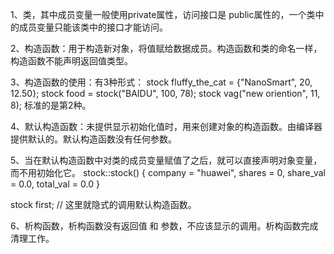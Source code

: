 1、类，其中成员变量一般使用private属性，访问接口是 public属性的，一个类中的成员变量只能该类中的接口才能访问。

2、构造函数：用于构造新对象，将值赋给数据成员。构造函数和类的命名一样，构造函数不能声明返回值类型。

3、构造函数的使用：有3种形式：
stock fluffy_the_cat = {"NanoSmart", 20, 12.50};
stock food = stock("BAIDU", 100, 78);
stock vag("new oriention", 11, 8);
标准的是第2种。

4、默认构造函数：未提供显示初始化值时，用来创建对象的构造函数。由编译器提供默认的。默认构造函数没有任何参数。

5、当在默认构造函数中对类的成员变量赋值了之后，就可以直接声明对象变量，而不用初始化它。
stock::stock() {
company = "huawei",
shares = 0,
share_val = 0.0,
total_val = 0.0
}

stock first; // 这里就隐式的调用默认构造函数。

6、析构函数，析构函数没有返回值 和 参数，不应该显示的调用。析构函数完成清理工作。


